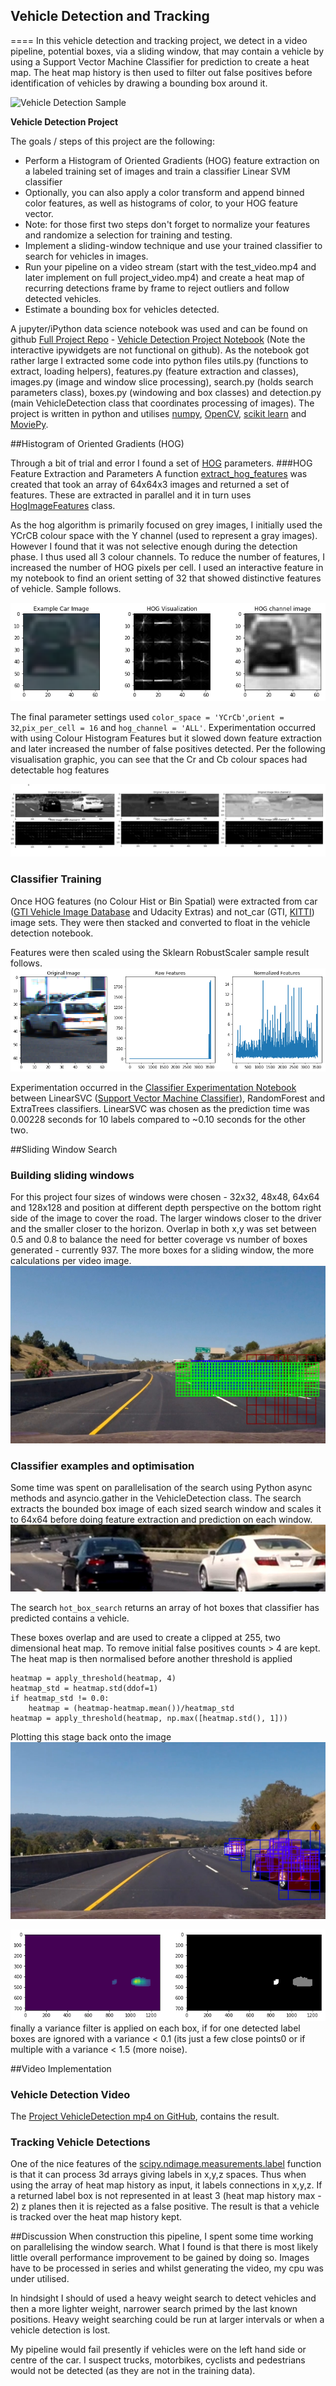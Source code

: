 ## Vehicle Detection and Tracking
====
In this vehicle detection and tracking project, we detect in a video pipeline, potential boxes, via a sliding window, that may contain a vehicle by using a Support Vector Machine Classifier for prediction to create a heat map. The heat map history is then used to filter out false positives before identification of  vehicles by drawing a bounding box around it.

![Vehicle Detection Sample](https://raw.github.com/boson-lepton/vehicle-detection/master/output_images/vehicle_detected.png)

**Vehicle Detection Project**

The goals / steps of this project are the following:

* Perform a Histogram of Oriented Gradients (HOG) feature extraction on a labeled training set of images and train a classifier Linear SVM classifier
* Optionally, you can also apply a color transform and append binned color features, as well as histograms of color, to your HOG feature vector.
* Note: for those first two steps don't forget to normalize your features and randomize a selection for training and testing.
* Implement a sliding-window technique and use your trained classifier to search for vehicles in images.
* Run your pipeline on a video stream (start with the test_video.mp4 and later implement on full project_video.mp4) and create a heat map of recurring detections frame by frame to reject outliers and follow detected vehicles.
* Estimate a bounding box for vehicles detected.

A jupyter/iPython data science notebook was used and can be found on github [Full Project Repo](https://github.com/boson-lepton/vehicle-detection) - [Vehicle Detection Project Notebook](https://github.com/boson-lepton/vehicle-detection/blob/master/Vehicle_Detection.ipynb) (Note the interactive  ipywidgets are not functional on github). As the notebook got rather large I extracted some code into python files utils.py (functions to extract, loading helpers), features.py (feature extraction and classes), images.py (image and window slice processing), search.py (holds search parameters class), boxes.py (windowing and box classes) and detection.py (main VehicleDetection class that coordinates processing of images). The project is written in python and utilises [numpy](http://www.numpy.org/), [OpenCV](http://opencv.org/), [scikit learn](http://scikit-learn.org/) and [MoviePy](http://zulko.github.io/moviepy/).

##Histogram of Oriented Gradients (HOG)

Through a bit of trial and error I found a set of [HOG](https://en.wikipedia.org/wiki/Histogram_of_oriented_gradients)  parameters.
###HOG Feature Extraction and Parameters
A function [extract_hog_features](https://github.com/boson-lepton/vehicle-detection/blob/master/utils.py#L151) was created that took an array of 64x64x3 images and returned a set of features. These are extracted in parallel and it in turn uses [HogImageFeatures](https://github.com/boson-lepton/vehicle-detection/blob/master/features.py#L49) class.

As the hog algorithm is primarily focused on grey images, I initially used the YCrCB colour space with the Y channel (used to represent a gray images). However I found that it was not selective enough during the detection phase. I thus used all 3 colour channels. To reduce the number of features, I increased the number of HOG pixels per cell. I used an interactive feature in my notebook to find an orient setting of 32 that showed distinctive features of vehicle. Sample follows.

![Training Vehicle HOG Sample](https://github.com/boson-lepton/vehicle-detection/blob/master/output_images/vehicle_hog_example.png?raw=true)

The final parameter settings used `color_space = 'YCrCb'`,`orient = 32`,`pix_per_cell = 16` and `hog_channel = 'ALL'`. Experimentation occurred with using Colour Histogram Features but it slowed down feature extraction and later increased the number of false positives detected. Per the following visualisation graphic, you can see that the Cr and Cb colour spaces had detectable hog features  

![Sample HOG Channel Output form a video window slice](https://github.com/boson-lepton/vehicle-detection/blob/master/output_images/hog_channels.png?raw=true)

### Classifier Training
Once HOG features (no Colour Hist or Bin Spatial) were extracted from car ([GTI Vehicle Image Database](http://www.gti.ssr.upm.es/data/Vehicle_database.html) and Udacity Extras) and not_car (GTI, [KITTI](http://www.cvlibs.net/datasets/kitti/)) image sets. They were then stacked and converted to float in the vehicle detection notebook.

Features were then scaled using the Sklearn RobustScaler sample result follows.
![RobustScaler Feature Sample](https://github.com/boson-lepton/vehicle-detection/blob/master/output_images/robustscaler_features.png?raw=true)

Experimentation occurred in the [Classifier Experimentation Notebook](https://github.com/boson-lepton/vehicle-detection/blob/master/Classifier%20Experimentation.ipynb) between LinearSVC ([Support Vector Machine Classifier](http://scikit-learn.org/stable/modules/svm.html)), RandomForest and ExtraTrees classifiers. LinearSVC was chosen as the prediction time was 0.00228 seconds for 10 labels compared to ~0.10 seconds for the other two.

##Sliding Window Search
### Building sliding windows
For this project four sizes of windows were chosen - 32x32, 48x48, 64x64 and 128x128 and position at different depth perspective on the bottom right side of the image to cover the road. The larger windows closer to the driver and the smaller closer to the horizon. Overlap in both x,y was set between 0.5 and 0.8 to balance the need for better coverage vs number of boxes generated - currently 937. The more boxes for a sliding window, the more calculations per video image.
![Window Search Example](https://github.com/boson-lepton/vehicle-detection/blob/master/output_images/sliding_windows_search.jpg?raw=true)

### Classifier examples and optimisation
Some time was spent on parallelisation of the search using Python async methods and asyncio.gather in the VehicleDetection class. The search extracts the bounded box image of each sized search window and scales it to 64x64 before doing feature extraction and prediction on each window.
![Small Window Slice Scaled to 64x64](https://github.com/boson-lepton/vehicle-detection/blob/master/output_images/small_scaled_64x64.jpg?raw=true)

The search `hot_box_search` returns an array of hot boxes that classifier has predicted contains a vehicle.

These boxes overlap and are used to create a clipped at 255, two dimensional heat map. To remove initial false positives counts > 4 are kept. The heat map is then normalised before another threshold is applied

    heatmap = apply_threshold(heatmap, 4)
    heatmap_std = heatmap.std(ddof=1)
    if heatmap_std != 0.0:
        heatmap = (heatmap-heatmap.mean())/heatmap_std
    heatmap = apply_threshold(heatmap, np.max([heatmap.std(), 1]))    

Plotting this stage back onto the image
![detected boxes and heatmap](https://github.com/boson-lepton/vehicle-detection/blob/master/output_images/image%20with%20detected%20boxes%20and%20heatmap.jpg?raw=true)

![Heatmap with corresponding 2 cars identified labels](https://github.com/boson-lepton/vehicle-detection/blob/master/output_images/heatmaps%20and%20label.png?raw=true)
finally a variance filter is applied on each box, if for one detected label boxes are ignored with a variance < 0.1 (its just a few close points0 or if multiple with a variance < 1.5 (more noise).

##Video Implementation
### Vehicle Detection Video
The [Project VehicleDetection mp4 on GitHub](https://github.com/boson-lepton/vehicle-detection/blob/master/project_video_detection.mp4?raw=true), contains the result.

### Tracking Vehicle Detections
One of the nice features of the [scipy.ndimage.measurements.label](https://docs.scipy.org/doc/scipy-0.13.0/reference/generated/scipy.ndimage.measurements.label.html) function is that it can process 3d arrays giving labels in x,y,z spaces. Thus when using the array of heat map history as input, it labels connections in x,y,z. If a returned label box is not represented in at least 3  (heat map history max - 2) z planes then it is rejected as a false positive. The result is that a vehicle is tracked over the heat map history kept.

##Discussion
When construction this pipeline, I spent some time working on parallelising the window search. What I found is that there is most likely little overall performance improvement to be gained by doing so. Images have to be processed in series and whilst generating the video, my cpu was under utilised.

In hindsight I should of used a heavy weight search to detect vehicles and then a more lighter weight, narrower search primed by the last known positions. Heavy weight searching could be run at larger intervals or when a vehicle detection is lost.

My pipeline would fail presently if vehicles were on the left hand side or centre of the car. I suspect trucks, motorbikes, cyclists and pedestrians would not be detected (as they are not in the training data).